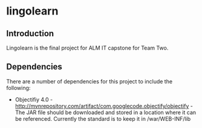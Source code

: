 # lingolearn

## Introduction
Lingolearn is the final project for ALM IT capstone for Team Two.

## Dependencies
There are a number of dependencies for this project to include the following:

* Objectifiy 4.0 - http://mvnrepository.com/artifact/com.googlecode.objectify/objectify - The JAR file should be downloaded and stored in a location where it can be referenced. Currently the standard is to keep it in /war/WEB-INF/lib
